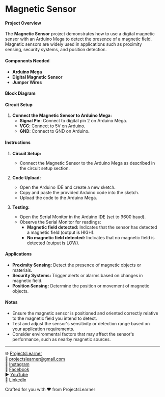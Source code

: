 # Magnetic Sensor

#### Project Overview

The **Magnetic Sensor** project demonstrates how to use a digital magnetic sensor with an Arduino Mega to detect the presence of a magnetic field. Magnetic sensors are widely used in applications such as proximity sensing, security systems, and position detection.

#### Components Needed

- **Arduino Mega**
- **Digital Magnetic Sensor**
- **Jumper Wires**

#### Block Diagram


#### Circuit Setup

1. **Connect the Magnetic Sensor to Arduino Mega:**
   - **Signal Pin**: Connect to digital pin 2 on Arduino Mega.
   - **VCC**: Connect to 5V on Arduino.
   - **GND**: Connect to GND on Arduino.

#### Instructions

1. **Circuit Setup:**
   - Connect the Magnetic Sensor to the Arduino Mega as described in the circuit setup section.

2. **Code Upload:**
   - Open the Arduino IDE and create a new sketch.
   - Copy and paste the provided Arduino code into the sketch.
   - Upload the code to the Arduino Mega.

3. **Testing:**
   - Open the Serial Monitor in the Arduino IDE (set to 9600 baud).
   - Observe the Serial Monitor for readings:
     - **Magnetic field detected:** Indicates that the sensor has detected a magnetic field (output is HIGH).
     - **No magnetic field detected:** Indicates that no magnetic field is detected (output is LOW).

#### Applications

- **Proximity Sensing:** Detect the presence of magnetic objects or materials.
- **Security Systems:** Trigger alerts or alarms based on changes in magnetic field.
- **Position Sensing:** Determine the position or movement of magnetic objects.

#### Notes

- Ensure the magnetic sensor is positioned and oriented correctly relative to the magnetic field you intend to detect.
- Test and adjust the sensor's sensitivity or detection range based on your application requirements.
- Consider environmental factors that may affect the sensor's performance, such as nearby magnetic sources.

---

🌐 [ProjectsLearner](https://projectslearner.com/learn/arduino-mega-magnetic-sensor)  
📧 [projectslearner@gmail.com](mailto:projectslearner@gmail.com)  
📸 [Instagram](https://www.instagram.com/projectslearner/)  
📘 [Facebook](https://www.facebook.com/projectslearner)  
▶️ [YouTube](https://www.youtube.com/@ProjectsLearner)  
📘 [LinkedIn](https://www.linkedin.com/in/projectslearner)  

Crafted for you with ❤️ from ProjectsLearner